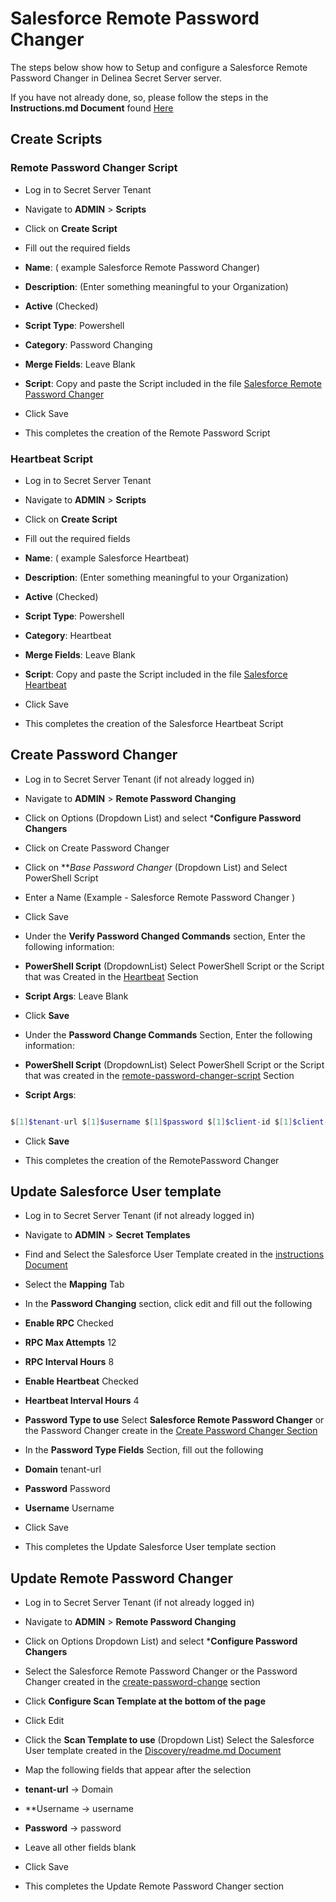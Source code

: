 # Salesforce Remote Password Changer

  

The steps below show how to Setup and configure a Salesforce Remote Password Changer in Delinea Secret Server server.

  

If you have not already done, so, please follow the steps in the **Instructions.md Document** found [Here](../Instructions.md)

  

## Create Scripts

  

### Remote Password Changer Script

  

- Log in to Secret Server Tenant

- Navigate to **ADMIN** > **Scripts**

- Click on **Create Script**

- Fill out the required fields

-  **Name**: ( example Salesforce Remote Password Changer)

-  **Description**: (Enter something meaningful to your Organization)

-  **Active** (Checked)

-  **Script Type**: Powershell

-  **Category**: Password Changing

-  **Merge Fields**: Leave Blank

-  **Script**: Copy and paste the Script included in the file [Salesforce Remote Password Changer](./Salesforce%20Remote%20Password%20Changer.ps1)

- Click Save

- This completes the creation of the Remote Password Script

  

### Heartbeat Script

  

- Log in to Secret Server Tenant

- Navigate to **ADMIN** > **Scripts**

- Click on **Create Script**

- Fill out the required fields

-  **Name**: ( example Salesforce Heartbeat)

-  **Description**: (Enter something meaningful to your Organization)

-  **Active** (Checked)

-  **Script Type**: Powershell

-  **Category**: Heartbeat

-  **Merge Fields**: Leave Blank

-  **Script**: Copy and paste the Script included in the file [Salesforce Heartbeat](./Salesforce%20Heartbeat.ps1)

- Click Save

- This completes the creation of the Salesforce Heartbeat Script

  

## Create Password Changer

  

- Log in to Secret Server Tenant (if not already logged in)

- Navigate to **ADMIN** > **Remote Password Changing**

- Click on Options (Dropdown List) and select ***Configure Password Changers**

- Click on Create Password Changer

- Click on ***Base Password Changer* (Dropdown List) and Select PowerShell Script

- Enter a Name (Example - Salesforce Remote Password Changer )

- Click Save

- Under the **Verify Password Changed Commands** section, Enter the following information:

-  **PowerShell Script** (DropdownList) Select PowerShell Script or the Script that was Created in the [Heartbeat](#heartbeat-script) Section

-  **Script Args**: Leave Blank

- Click **Save**

  

- Under the **Password Change Commands** Section, Enter the following information:

-  **PowerShell Script** (DropdownList) Select PowerShell Script or the Script that was created in the [remote-password-changer-script](#remote-password-changer-script) Section

-  **Script Args**:

```powershell

$[1]$tenant-url $[1]$username $[1]$password $[1]$client-id $[1]$client-secret $username  $newpassword

```

- Click **Save**

- This completes the creation of the RemotePassword Changer

  

## Update Salesforce User template

  

- Log in to Secret Server Tenant (if not already logged in)

- Navigate to **ADMIN** > **Secret Templates**

- Find and Select the Salesforce User Template created in the [instructions Document](../Instructions.md)

- Select the **Mapping** Tab

- In the **Password Changing** section, click edit and fill out the following

-  **Enable RPC** Checked

-  **RPC Max Attempts** 12

-  **RPC Interval Hours** 8

-  **Enable Heartbeat** Checked

-  **Heartbeat Interval Hours** 4

-  **Password Type to use** Select **Salesforce Remote Password Changer** or the Password Changer create in the [Create Password Changer Section](#create-password-changer)

- In the **Password Type Fields** Section, fill out the following

-  **Domain** tenant-url

-  **Password** Password

-  **Username** Username

- Click Save

- This completes the Update Salesforce User template section

  

## Update Remote Password Changer

  

- Log in to Secret Server Tenant (if not already logged in)

- Navigate to **ADMIN** > **Remote Password Changing**

- Click on Options Dropdown List) and select ***Configure Password Changers**

- Select the Salesforce Remote Password Changer or the Password Changer created in the [create-password-change](#create-password-changer) section

- Click **Configure Scan Template at the bottom of the page**

- Click Edit

- Click the **Scan Template to use** (Dropdown List) Select the Salesforce User template created in the [Discovery/readme.md Document](../Discovery/readme.md)

- Map the following fields that appear after the selection

-  **tenant-url** -> Domain

- **Username -> username

-  **Password** -> password

- Leave all other fields blank

- Click Save

- This completes the Update Remote Password Changer section